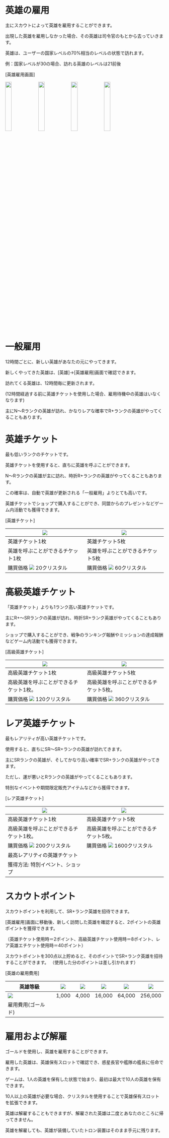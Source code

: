 # 英雄の雇用
主にスカウトによって英雄を雇用することができます。

出現した英雄を雇用しなかった場合、その英雄は司令官のもとから去っていきます。

英雄は、ユーザーの国家レベルの70%相当のレベルの状態で訪れます。

例：国家レベルが30の場合、訪れる英雄のレベルは21前後

[英雄雇用画面]

<img src="_images/a37.jpg" width="20%"> <img src="_images/a38.jpg" width="20%"> <img src="_images/a39.jpg" width="20%"> <img src="_images/a40.jpg" width="20%">

# 一般雇用
12時間ごとに、新しい英雄があなたの元にやってきます。

新しくやってきた英雄は、[英雄]→[英雄雇用]画面で確認できます。

訪れてくる英雄は、12時間毎に更新されます。

(12時間経過する前に英雄チケットを使用した場合、雇用待機中の英雄はいなくなります)

主にN～Rランクの英雄が訪れ、かなりレアな確率でR+ランクの英雄がやってくることもあります。

# 英雄チケット
最も低いランクのチケットです。

英雄チケットを使用すると、直ちに英雄を呼ぶことができます。

N～Rランクの英雄が主に訪れ、時折R+ランクの英雄がやってくることもあります。

この確率は、自動で英雄が更新される「一般雇用」よりとても高いです。

英雄チケットでショップで購入することができ、同盟からのプレゼントなどゲーム内活動でも獲得できます。

[英雄チケット]

| ![](_images/3.png) | 	![](_images/4.png) | 
| --- | --- | 
| 英雄チケット1枚|英雄チケット5枚|
|英雄を呼ぶことができるチケット1枚|	英雄を呼ぶことができるチケット5枚|
|購買価格  ![](_images/a36.jpg)  20クリスタル |	購買価格  ![](_images/a36.jpg)  60クリスタル 

# 高級英雄チケット
「英雄チケット」よりも1ランク高い英雄チケットです。

主にR+～SRランクの英雄が訪れ、時折SR+ランク英雄がやってくることもあります。

ショップで購入することができ、戦争のランキング報酬やミッションの達成報酬などゲーム内活動でも獲得できます。

[高級英雄チケット]

| ![](_images/5.png) | 	![](_images/6.png) | 
| --- | --- | 
| 高級英雄チケット1枚|高級英雄チケット5枚|
|高級英雄を呼ぶことができるチケット1枚。|	高級英雄を呼ぶことができるチケット5枚。|
|購買価格  ![](_images/a36.jpg)  120クリスタル |	購買価格  ![](_images/a36.jpg)  360クリスタル 

# レア英雄チケット
最もレアリティが高い英雄チケットです。

使用すると、直ちにSR～SR+ランクの英雄が訪れてきます。

主にSRランクの英雄が、そしてかなり高い確率でSR+ランクの英雄がやってきます。

ただし、運が悪いとRランクの英雄がやってくることもあります。

特別なイベントや期間限定販売アイテムなどから獲得できます。


[レア英雄チケット]

| ![](_images/7.png) | 	![](_images/8.png) | 
| --- | --- | 
| 高級英雄チケット1枚|高級英雄チケット5枚|
|高級英雄を呼ぶことができるチケット1枚。|	高級英雄を呼ぶことができるチケット5枚。|
|購買価格  ![](_images/a36.jpg)  200クリスタル |	購買価格  ![](_images/a36.jpg)  1600クリスタル 
| 最高レアリティの英雄チケット
|獲得方法: 特別イベント、ショップ |

# スカウトポイント
スカウトポイントを利用して、SR+ランク英雄を招待できます。

[英雄雇用]画面に移動後、新しく訪問した英雄を確認すると、2ポイントの英雄ポイントを獲得できます。

（英雄チケット使用時＝2ポイント、高級英雄チケット使用時＝8ポイント、レア英雄エチケット使用時＝40ポイント）

スカウトポイントを300点以上貯めると、そのポイントでSR+ランク英雄を招待することができます。
（使用した分のポイントは差し引かれます）

[英雄の雇用費用]

|英雄等級| ![](_images/a46.jpg) | ![](_images/a47.jpg) | ![](_images/a48.jpg) | ![](_images/a49.jpg) | ![](_images/a50.jpg)
| --- | --- | --- | --- | --- | --- |
| ![](_images/a51.jpg) | 1,000 | 4,000 | 16,000 | 64,000 | 256,000
| 雇用費用(ゴールド) |


# 雇用および解雇
ゴールドを使用し、英雄を雇用することができます。

雇用した英雄は、英雄保有スロットで確認でき、惑星長官や艦隊の艦長に任命できます。

ゲームは、1人の英雄を保有した状態で始まり、最初は最大で10人の英雄を保有できます。

10人以上の英雄が必要な場合、クリスタルを使用することで英雄保有スロットを拡張できます。

英雄は解雇することもできますが、解雇された英雄は二度とあなたのところに帰ってきません。

英雄を解雇しても、英雄が装備していたトロン装置はそのまま手元に残ります。
